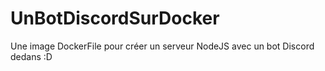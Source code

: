 # UnBotDiscordSurDocker
Une image DockerFile pour créer un serveur NodeJS avec un bot Discord dedans :D
